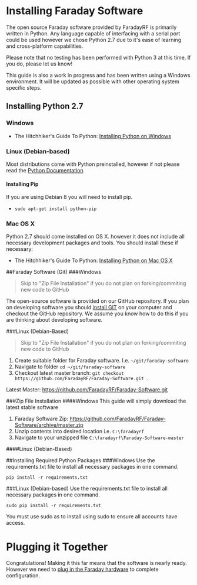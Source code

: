 # Installing Faraday Software
The open source Faraday software provided by FaradayRF is primarily written in Python. Any language capable of interfacing with a serial port could be used however we chose Python 2.7 due to it's ease of learning and cross-platform capabilities.

Please note that no testing has been performed with Python 3 at this time. If you do, please let us know!

This guide is also a work in progress and has been written using a Windows environment. It will be updated as possible with other operating system specific steps.

## Installing Python 2.7
### Windows
 * The Hitchhiker's Guide To Python: [Installing Python on Windows](http://docs.python-guide.org/en/latest/starting/install/win/)
 
### Linux (Debian-based)
Most distributions come with Python preinstalled, however if not please read the [Python Documentation](https://docs.python.org/2/using/unix.html#getting-and-installing-the-latest-version-of-python)

#### Installing Pip
If you are using Debian 8 you will need to install pip.
 * ```sudo apt-get install python-pip```

### Mac OS X
Python 2.7 should come installed on OS X. however it does not include all necessary development packages and tools. You should install these if necessary:
 * The Hitchhiker's Guide To Python: [Installing Python on Mac OS X](http://docs.python-guide.org/en/latest/starting/install/osx/)
 
##Faraday Software (Git)
###Windows
> Skip to "Zip File Installation" if you do not plan on forking/commiting new code to GitHub

The open-source software is provided on our GitHub repository. If you plan on developing software you should [install GIT](https://git-scm.com/) on your computer and checkout the GitHub repository. We assume you know how to do this if you are thinking about developing software.

###Linux (Debian-Based)
> Skip to "Zip File Installation" if you do not plan on forking/commiting new code to GitHub

 1. Create suitable folder for Faraday software. I.e. ```~/git/faraday-software```
 2. Navigate to folder ```cd ~/git/faraday-software```
 2. Checkout latest master branch: ```git checkout https://github.com/FaradayRF/Faraday-Software.git .```


Latest Master: https://github.com/FaradayRF/Faraday-Software.git

###Zip File Installation
####Windows
This guide will simply download the latest stable software
 1. Faraday Software Zip: https://github.com/FaradayRF/Faraday-Software/archive/master.zip
 2. Unzip contents into desired location i.e. ```C:\faradayrf```
 3. Navigate to your unzipped file ```C:\faradayrf\Faraday-Software-master```
 
####Linux (Debian-Based)


##Installing Required Python Packages
###Windows
Use the requirements.txt file to install all necessary packages in one command.

 ```pip install -r requirements.txt```
 
###Linux (Debian-based)
Use the requirements.txt file to install all necessary packages in one command.

```sudo pip install -r requirements.txt```

You must use sudo as to install using sudo to ensure all accounts have access.
 
# Plugging it Together
Congratulations! Making it this far means that the software is nearly ready. However we need to [plug in the Faraday hardware](connecting-hardware.md) to complete configuration.